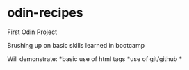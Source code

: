 # odin-recipes
First Odin Project

Brushing up on basic skills learned in bootcamp

Will demonstrate:
*basic use of html tags
*use of git/github
*